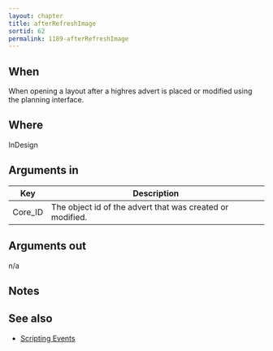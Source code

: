 ```yaml
---
layout: chapter
title: afterRefreshImage
sortid: 62
permalink: 1189-afterRefreshImage
---
```


## When 
When opening a layout after a highres advert is placed or modified using the planning interface.

## Where 
InDesign

## Arguments in 
|Key |Description|
|----|-----------|
|Core_ID |The object id of the advert that was created or modified.|

## Arguments out 
n/a

## Notes


## See also
* [Scripting Events](../../ScriptingEvents/index.md)
